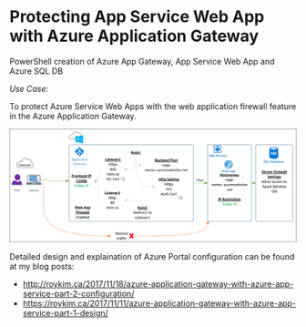 # Protecting App Service Web App with Azure Application Gateway
PowerShell creation of Azure App Gateway, App Service Web App and Azure SQL DB

_Use Case:_

To protect Azure Service Web Apps with the web application firewall feature in the Azure Application Gateway.

![](/AzureAppGatewayDesign.png)

Detailed design and explaination of Azure Portal configuration can be found at my blog posts:

* http://roykim.ca/2017/11/18/azure-application-gateway-with-azure-app-service-part-2-configuration/
* https://roykim.ca/2017/11/11/azure-application-gateway-with-azure-app-service-part-1-design/

